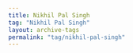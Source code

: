 ```yaml
---
title: Nikhil Pal Singh
tag: "Nikhil Pal Singh"
layout: archive-tags
permalink: "tag/nikhil-pal-singh"
---
```

